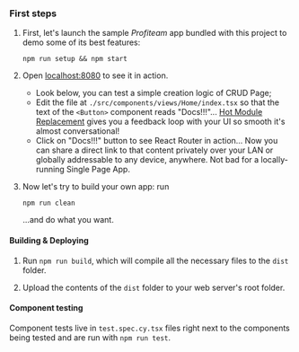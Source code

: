 ### First steps

1.  First, let's launch the sample _Profiteam_ app
    bundled with this project to demo some of its best features:

    ```Shell
    npm run setup && npm start
    ```

2.  Open [localhost:8080](http://localhost:8080) to see it in action.

    - Look below, you can test a simple creation logic of CRUD Page;
    - Edit the file at `./src/components/views/Home/index.tsx` so that the text of
      the `<Button>` component reads "Docs!!!"... [Hot Module Replacement](https://webpack.js.org/guides/hot-module-replacement/) gives
      you a feedback loop with your UI so smooth it's almost conversational!
    - Click on "Docs!!!" button to see React Router in action...
      Now you can share a direct link to that content privately over your LAN or
      globally addressable to any device, anywhere. Not bad for a locally-running
      Single Page App.

3.  Now let's try to build your own app: run

    ```shell
    npm run clean
    ```

    ...and do what you want.

#### Building & Deploying

1.  Run `npm run build`, which will compile all the necessary files to the
    `dist` folder.

2.  Upload the contents of the `dist` folder to your web server's root folder.

#### Component testing

Component tests live in `test.spec.cy.tsx` files right next to the components being tested
and are run with `npm run test`.
